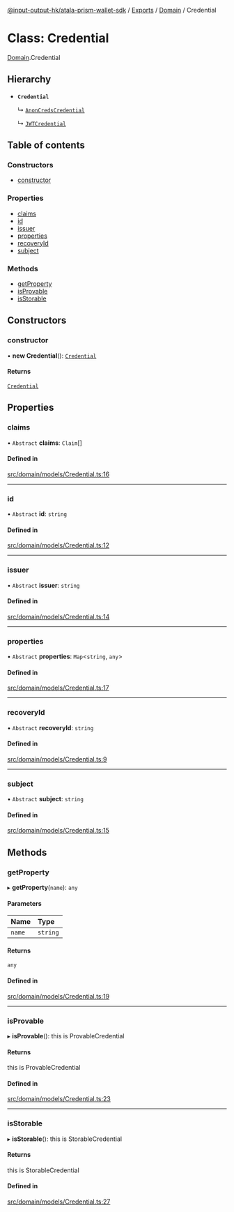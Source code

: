 [@input-output-hk/atala-prism-wallet-sdk](../README.md) / [Exports](../modules.md) / [Domain](../modules/Domain.md) / Credential

# Class: Credential

[Domain](../modules/Domain.md).Credential

## Hierarchy

- **`Credential`**

  ↳ [`AnonCredsCredential`](AnonCredsCredential.md)

  ↳ [`JWTCredential`](JWTCredential.md)

## Table of contents

### Constructors

- [constructor](Domain.Credential.md#constructor)

### Properties

- [claims](Domain.Credential.md#claims)
- [id](Domain.Credential.md#id)
- [issuer](Domain.Credential.md#issuer)
- [properties](Domain.Credential.md#properties)
- [recoveryId](Domain.Credential.md#recoveryid)
- [subject](Domain.Credential.md#subject)

### Methods

- [getProperty](Domain.Credential.md#getproperty)
- [isProvable](Domain.Credential.md#isprovable)
- [isStorable](Domain.Credential.md#isstorable)

## Constructors

### constructor

• **new Credential**(): [`Credential`](Domain.Credential.md)

#### Returns

[`Credential`](Domain.Credential.md)

## Properties

### claims

• `Abstract` **claims**: `Claim`[]

#### Defined in

[src/domain/models/Credential.ts:16](https://github.com/input-output-hk/atala-prism-wallet-sdk-ts/blob/3f28060/src/domain/models/Credential.ts#L16)

___

### id

• `Abstract` **id**: `string`

#### Defined in

[src/domain/models/Credential.ts:12](https://github.com/input-output-hk/atala-prism-wallet-sdk-ts/blob/3f28060/src/domain/models/Credential.ts#L12)

___

### issuer

• `Abstract` **issuer**: `string`

#### Defined in

[src/domain/models/Credential.ts:14](https://github.com/input-output-hk/atala-prism-wallet-sdk-ts/blob/3f28060/src/domain/models/Credential.ts#L14)

___

### properties

• `Abstract` **properties**: `Map`\<`string`, `any`\>

#### Defined in

[src/domain/models/Credential.ts:17](https://github.com/input-output-hk/atala-prism-wallet-sdk-ts/blob/3f28060/src/domain/models/Credential.ts#L17)

___

### recoveryId

• `Abstract` **recoveryId**: `string`

#### Defined in

[src/domain/models/Credential.ts:9](https://github.com/input-output-hk/atala-prism-wallet-sdk-ts/blob/3f28060/src/domain/models/Credential.ts#L9)

___

### subject

• `Abstract` **subject**: `string`

#### Defined in

[src/domain/models/Credential.ts:15](https://github.com/input-output-hk/atala-prism-wallet-sdk-ts/blob/3f28060/src/domain/models/Credential.ts#L15)

## Methods

### getProperty

▸ **getProperty**(`name`): `any`

#### Parameters

| Name | Type |
| :------ | :------ |
| `name` | `string` |

#### Returns

`any`

#### Defined in

[src/domain/models/Credential.ts:19](https://github.com/input-output-hk/atala-prism-wallet-sdk-ts/blob/3f28060/src/domain/models/Credential.ts#L19)

___

### isProvable

▸ **isProvable**(): this is ProvableCredential

#### Returns

this is ProvableCredential

#### Defined in

[src/domain/models/Credential.ts:23](https://github.com/input-output-hk/atala-prism-wallet-sdk-ts/blob/3f28060/src/domain/models/Credential.ts#L23)

___

### isStorable

▸ **isStorable**(): this is StorableCredential

#### Returns

this is StorableCredential

#### Defined in

[src/domain/models/Credential.ts:27](https://github.com/input-output-hk/atala-prism-wallet-sdk-ts/blob/3f28060/src/domain/models/Credential.ts#L27)
